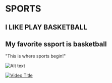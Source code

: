 # SPORTS
## I LIKE PLAY BASKETBALL
## My favorite ssport is basketball 
"This is where sports begin!"

![Alt text](https://lrabm.wordpress.com/wp-content/uploads/2020/06/sports-image-low-res.jpg)

[![Video Title](https://img.youtube.com/vi/u7AbRqauz7E/0.jpg)](https://www.youtube.com/watch?v=VIDEO_ID)
